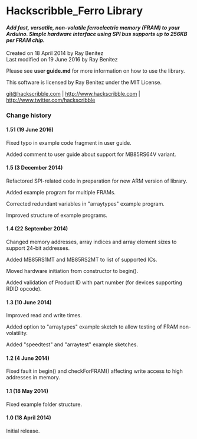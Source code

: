 Hackscribble_Ferro Library
==========================

#### *Add fast, versatile, non-volatile ferroelectric memory (FRAM) to your Arduino. Simple hardware interface using SPI bus supports up to 256KB per FRAM chip.*

  
Created on 18 April 2014 by Ray Benitez  
Last modified on 19 June 2016 by Ray Benitez		
  
Please see **user guide.md** for more information on how to use the library.

This software is licensed by Ray Benitez under the MIT License.
	
git@hackscribble.com | http://www.hackscribble.com | http://www.twitter.com/hackscribble


 

### Change history

#### 1.51 (19 June 2016)

Fixed typo in example code fragment in user guide.

Added comment to user guide about support for MB85RS64V variant. 

#### 1.5 (3 December 2014)

Refactored SPI-related code in preparation for new ARM version of library.

Added example program for multiple FRAMs.

Corrected redundant variables in "arraytypes" example program.

Improved structure of example programs.

#### 1.4 (22 September 2014)

Changed memory addresses, array indices and array element sizes to support 24-bit addresses.

Added MB85RS1MT and MB85RS2MT to list of supported ICs.

Moved hardware initiation from constructor to begin().

Added validation of Product ID with part number (for devices supporting RDID opcode).

#### 1.3 (10 June 2014)

Improved read and write times.

Added option to "arraytypes" example sketch to allow testing of FRAM non-volatility.

Added "speedtest" and "arraytest" example sketches.

#### 1.2 (4 June 2014)
 
Fixed fault in begin() and checkForFRAM() affecting write access to high addresses in memory.

#### 1.1 (18 May 2014)
 
Fixed example folder structure.

#### 1.0 (18 April 2014)

Initial release.
